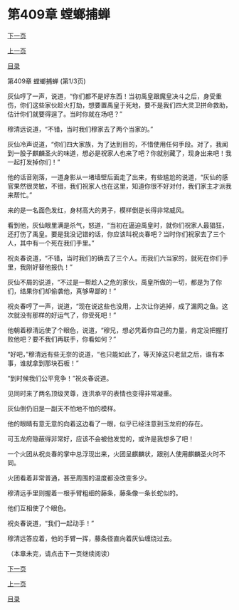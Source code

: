 <h1>第409章   螳螂捕蝉</h1>
            <div><p><a href="./1225_%E7%AC%AC409%E7%AB%A0_%E8%9E%B3%E8%9E%82%E6%8D%95%E8%9D%89.md">下一页</a></p><p><a href="./1223_%E7%AC%AC408%E7%AB%A0_%E5%82%80%E5%84%A1.md">上一页</a></p><p><a href="../">目录</a></p></div>
            <div><p>第409章   螳螂捕蝉 (第1/3页)</p><p>灰仙哼了一声，说道，“你们都不是好东西！当初禹皇跟魔皇决斗之后，身受重伤，你们这些家伙趁火打劫，想要置禹皇于死地，要不是我们四大灵卫拼命救助，估计你们就要得逞了。当时你就在场吧？”</p><p>穆清远说道，“不错，当时我们穆家去了两个当家的。”</p><p>灰仙冷声说道，“你们四大家族，为了达到目的，不惜使用任何手段。对了，我闻到一股子麒麟圣火的味道，想必是祝家人也来了吧？你就别藏了，现身出来吧！我一起打发掉你们！”</p><p>他的话音刚落，一道身影从一堵墙壁后面走了出来，有些尴尬的说道，“灰仙的感官果然很灵敏，不错，我们祝家人也在这里，知道你很不好对付，我们家主才派我来帮忙。”</p><p>来的是一名面色发红，身材高大的男子，模样倒是长得非常威风。</p><p>看到他，灰仙眼里满是杀气，怒道，“当初在逼迫禹皇时，就你们祝家人最猖狂，还打伤了禹皇。要是我没记错的话，你应该叫祝炎春吧？当时你们祝家去了三个人，其中有一个死在我们手里。”</p><p>祝炎春说道，“不错，当时我们的确去了三个人。而我们六当家的，就死在你们手里，我刚好替他报仇！”</p><p>灰仙不屑的说道，“不过是一帮趁人之危的家伙，禹皇所做的一切，都是为了你们，结果你们却偷袭他，真够卑鄙的！”</p><p>祝炎春哼了一声，说道，“现在说这些也没用，上次让你逃掉，成了漏网之鱼。这次就没有那样的好运气了，你受死吧！”</p><p>他朝着穆清远使了个眼色，说道，“穆兄，想必凭着你自己的力量，肯定没把握打败他吧？要不我们再联手，你看如何？”</p><p>“好吧，”穆清远有些无奈的说道，“也只能如此了，等灭掉这只老鼠之后，谁有本事，谁就拿到那块石板！”</p><p>“到时候我们公平竞争！”祝炎春说道。</p><p>见同时来了两名顶级灵尊，连洪承平的表情也变得非常凝重。</p><p>灰仙倒仍旧是一副天不怕地不怕的模样。</p><p>他的眼睛有意无意的向着这边看了一眼，似乎已经注意到玉龙府的存在。</p><p>可玉龙府隐蔽得非常好，应该不会被他发觉的，或许是我想多了吧！</p><p>一个火团从祝炎春的掌中总浮现出来，火团呈麒麟状，跟别人使用麒麟圣火时不同。</p><p>火团看着非常普通，甚至周围的温度都没改变多少。</p><p>穆清远手里则握着一根手臂粗细的藤条，藤条像一条长蛇似的。</p><p>他们互相使了个眼色。</p><p>祝炎春说道，“我们一起动手！”</p><p>穆清远答应着，他的手臂一挥，藤条径直向着灰仙缠绕过去。</p><p>（本章未完，请点击下一页继续阅读）</p></div>
            <div><p><a href="./1225_%E7%AC%AC409%E7%AB%A0_%E8%9E%B3%E8%9E%82%E6%8D%95%E8%9D%89.md">下一页</a></p><p><a href="./1223_%E7%AC%AC408%E7%AB%A0_%E5%82%80%E5%84%A1.md">上一页</a></p><p><a href="../">目录</a></p></div>
